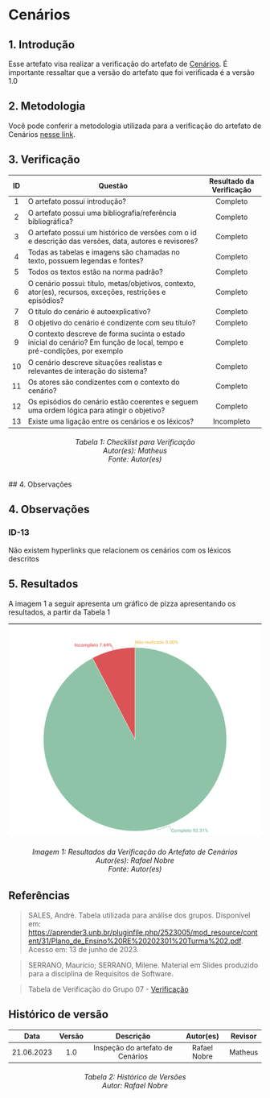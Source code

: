 # Cenários

## 1. Introdução
Esse artefato visa realizar a verificação do artefato de [Cenários](https://requisitos-de-software.github.io/2023.1-Twitch/modelagem/cenarios/). É importante ressaltar que a versão do artefato que foi verificada é a versão 1.0

## 2. Metodologia
Você pode conferir a metodologia utilizada para a verificação do artefato de Cenários [nesse link](../planejamento/#2-metodologia).

## 3. Verificação

| ID |Questão| Resultado da Verificação |
| :---: | --- | :---: |
| 1   | O artefato possui introdução? |      Completo    |
| 2   | O artefato possui uma bibliografia/referência bibliográfica?   |     Completo      |
| 3   | O artefato possui um histórico de versões com o id e descrição das versões, data, autores e revisores? |    Completo       |  
| 4   | Todas as tabelas e imagens são chamadas no texto, possuem legendas e fontes? |     Completo |
| 5   | Todos os textos estão na norma padrão? |     Completo      |
| 6   | O cenário possui: título, metas/objetivos, contexto, ator(es), recursos, exceções, restrições e episódios? |     Completo   |
| 7   | O título do cenário é autoexplicativo? |     Completo |
| 8   | O objetivo do cenário é condizente com seu título? |     Completo     |
| 9   | O contexto descreve de forma sucinta o estado inicial do cenário? Em função de local, tempo e pré-condições, por exemplo |    Completo    |
| 10   | O cenário descreve situações realistas e relevantes de interação do sistema?   |     Completo      |
| 11   | Os atores são condizentes com o contexto do cenário? |     Completo      |  
| 12   | Os episódios do cenário estão coerentes e seguem uma ordem lógica para atingir o objetivo? |     Completo      |
| 13   | Existe uma ligação entre os cenários e os léxicos? |     Incompleto  |

<h6 align = "center"> Tabela 1: Checklist para Verificação
<br> Autor(es): Matheus
<br>Fonte: Autor(es)</h6>
## 4. Observações

## 4. Observações

### ID-13

Não existem hyperlinks que relacionem os cenários com os léxicos descritos

## 5. Resultados
A imagem 1 a seguir apresenta um gráfico de pizza apresentando os resultados, a partir da Tabela 1

![Resultados 100](./imagens/resultado_cenarios.png)
<h6 align = "center"> Imagem 1: Resultados da Verificação do Artefato de Cenários
<br> Autor(es): Rafael Nobre
<br>Fonte: Autor(es)</h6>

## Referências

>SALES, André. Tabela utilizada para análise dos grupos. Disponível em: https://aprender3.unb.br/pluginfile.php/2523005/mod_resource/content/31/Plano_de_Ensino%20RE%20202301%20Turma%202.pdf. Acesso em: 13 de junho de 2023.

>SERRANO, Maurício; SERRANO, Milene. Material em Slides produzido para a disciplina de Requisitos de Software.

> Tabela de Verificação do Grupo 07 - [Verificação](https://requisitos-de-software.github.io/2023.1-Petz/analise/teste/cenarios/)

## Histórico de versão
|    Data    | Versão | Descrição                                                                      | Autor(es)  | Revisor  |
| :--------: | :----: | :----------------------------------------------------------------------------: | :--------: | :------: |
| 21.06.2023 | 1.0    | Inspeção do artefato de Cenários|   Rafael Nobre   | Matheus |

<h6 align = "center"> Tabela 2: Histórico de Versões
<br> Autor: Rafael Nobre</h6>